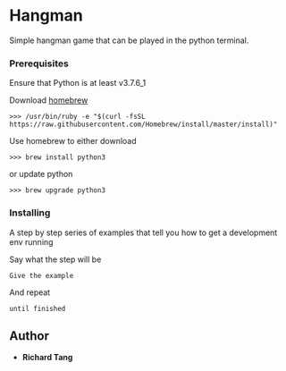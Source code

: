 # Hangman

Simple hangman game that can be played in the python terminal.

### Prerequisites

Ensure that Python is at least v3.7.6_1

Download [homebrew](https://brew.sh/)
```
>>> /usr/bin/ruby -e "$(curl -fsSL https://raw.githubusercontent.com/Homebrew/install/master/install)"
```
Use homebrew to either download
```
>>> brew install python3
```
or update python
```
>>> brew upgrade python3
```
### Installing

A step by step series of examples that tell you how to get a development env running

Say what the step will be

```
Give the example
```

And repeat

```
until finished
```

## Author

* **Richard Tang** 

